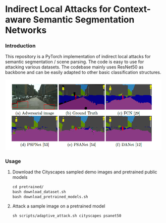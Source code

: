# Indirect Local Attacks for Context-aware Semantic Segmentation Networks

### Introduction

This repository is a PyTorch implementation of indirect local attacks for semantic segmentation / scene parsing. The code is easy to use for attacking various datasets. The codebase mainly uses ResNet50 as backbone and can be easily adapted to other basic classification structures. 

<img src="./teaser.png" width="900"/>

### Usage

1. Download the Cityscapes sampled  demo images and pretrained public models

     ```
     cd pretrained/
     bash download_dataset.sh
     bash download_pretrained_models.sh
     ```
     
2. Attack a sample image on a pretrained model

     ```shell
     sh scripts/adaptive_attack.sh cityscapes psanet50
     ```

